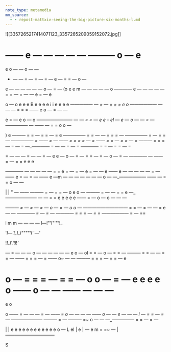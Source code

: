 ```yaml
---
note_type: metamedia
mm_source:
  - - repost-mattxiv-seeing-the-big-picture-six-months-l.md
---
```


![[3357265217414071123_3357265209059152072.jpg]]

—— e — — — — —
——— o —
e
=
e o — —
o — —
- —
— = —
= —
= —
e — = = —
o —

e — — — — — —
o —
= —
(o
e
e m — — — — —
o
———— e — — — — — =
= —
= —
— e = —
e

o —
o
e e e B e e e e
i
i
e e e e
—_———— — = — = = =
e
o
—_————— — — — = = =
—— e o —
= — —

e = —
e o —
o
—_——————— — — =
= —
e
e -
el
— e — o — — = —
—_———— — —— — = =
o
o —

) e
——— = = — = = — =
e
—_———— = = — — = =
= —
—_———— = — = = —
—_———— = —— = —
—— = = = = — =
—— = = — = = — =
—_—— = = = — = — =
—_———— = — — = — =
———— = = — = = — =

= — —
— = — —
= —
e e —
o —
= —
= = —
= —
o —
= —
———— — —— = — = =
e e e

———— — — — — — = =
e = — = —
e = — —
e
—— e — — — — —
= —
—— e = —
= —
—— e —m — — — — — — —
o —
—_—————— —— — = =
o — —

| | " — ——
——— = — = = —
o
e
o —
——— = — — = =
e
—_——————— — — = =
e e
e e e
—— =
— o — o — — —

—_—— = — = — = —
o — = —
o o —
—_————————— = =
— = —
— =
e — —
—_——— = — = —
———— = = = — = =
—_————— = — ==

i m  m — — — — l—!"'l"'"_'_!_

'_l—'_l_l_l""""‘l_'_'—'

!_l_l_'_!_!_l_!_’_

— = — —
— o — — — — — —
e o —
ol
= = —
o —
= = —
——— = = — — = = —
—— = = = — =
—— o~ — —
——— = = = — = = —
e

o —
= = = —
= = —
o
o
— = —
e e e e
o
—— o — — —— — — —
=
e
o

o
—— = — — — = —
—_— =
o — — — —
—— o — —
e — —
— i — = = — = —
—_—————— ——— = —
——— =~
o — —
—_————— = = — = —

| | e
e e e
e e e e e e e
e
o —
L el | e |
— e m = =~ —
|
—_——_————————

S

